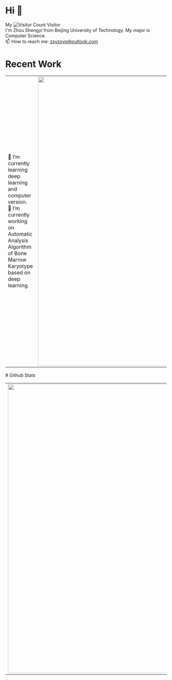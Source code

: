 # Hi 👋
My ![Visitor Count](https://profile-counter.glitch.me/aimengyisheng/count.svg) Visitor  
I'm Zhou Shengyi from Beijing University of Technology. My major is Computer Science.  
📫 How to reach me: zsyzsyq@outlook.com  
# Recent Work
<html>
    <table style="margin-left: auto; margin-right: auto;">
        <tr>
            <td>
              🌱 I’m currently learning deep learning and computer version.</br>
              🔭 I’m currently working on Automatic Analysis Algorithm of Bone Marrow Karyotype based on deep learning.  
            </td>
            <td>
                <img src="https://rishavanand.github.io/static/images/greetings.gif" width="900px" >
            </td>
        </tr>
    </table>
</html>
# Github Stats
<html>
    <table style="margin-left: auto; margin-right: auto;">
        <tr>
            <td>
              <img src="https://github-readme-stats.vercel.app/api?username=aimengyisheng&show_icons=true&theme=tokyonight" width="900px" >  
            </td>
            <td>
                <img src="https://github-readme-stats.vercel.app/api/top-langs/?username=aimengyisheng&layout=compact" width="900px" >
            </td>
        </tr>
    </table>
</html>
<!--
**aimengyisheng/aimengyisheng** is a ✨ _special_ ✨ repository because its `README.md` (this file) appears on your GitHub profile.

Here are some ideas to get you started:

- 🔭 I’m currently working on ...
- 🌱 I’m currently learning computer version
- 👯 I’m looking to collaborate on ...
- 🤔 I’m looking for help with ...
- 💬 Ask me about ...
- 📫 How to reach me: ...
- 😄 Pronouns: ...
- ⚡ Fun fact: ...
-->
